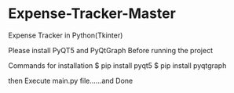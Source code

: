 # Expense-Tracker-Master
Expense Tracker in Python(Tkinter)

Please install PyQT5 and PyQtGraph Before running the project

Commands for installation $ pip install pyqt5 $ pip install pyqtgraph

then Execute main.py file......and Done
